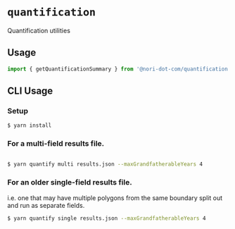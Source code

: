 # `quantification`

Quantification utilities

## Usage

```typescript
import { getQuantificationSummary } from '@nori-dot-com/quantification';
```

## CLI Usage

### Setup

```sh
$ yarn install
```

### For a multi-field results file.

```sh

$ yarn quantify multi results.json --maxGrandfatherableYears 4
```

### For an older single-field results file.

i.e. one that may have multiple polygons from the same boundary split out and run as separate fields.

```sh
$ yarn quantify single results.json --maxGrandfatherableYears 4
```

